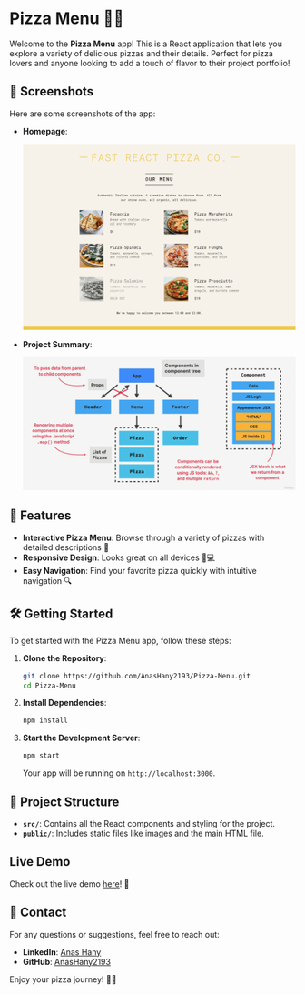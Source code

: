 # Pizza Menu 🍕✨

Welcome to the **Pizza Menu** app! This is a React application that lets you explore a variety of delicious pizzas and their details. Perfect for pizza lovers and anyone looking to add a touch of flavor to their project portfolio!

## 📸 Screenshots

Here are some screenshots of the app:

- **Homepage**:

  ![Homepage](public/Fast-React-Pizza.png)

- **Project Summary**:

  ![Project Summary](public/Project-Summary.png)

## 🚀 Features

- **Interactive Pizza Menu**: Browse through a variety of pizzas with detailed descriptions 🍕
- **Responsive Design**: Looks great on all devices 📱💻
- **Easy Navigation**: Find your favorite pizza quickly with intuitive navigation 🔍

## 🛠️ Getting Started

To get started with the Pizza Menu app, follow these steps:

1. **Clone the Repository**:

   ```bash
   git clone https://github.com/AnasHany2193/Pizza-Menu.git
   cd Pizza-Menu
   ```

2. **Install Dependencies**:

   ```bash
   npm install
   ```

3. **Start the Development Server**:

   ```bash
   npm start
   ```

   Your app will be running on `http://localhost:3000`.

## 📜 Project Structure

- **`src/`**: Contains all the React components and styling for the project.
- **`public/`**: Includes static files like images and the main HTML file.

## Live Demo

Check out the live demo [here](https://pizza-menu-2193.netlify.app/)! 🚀

## 💬 Contact

For any questions or suggestions, feel free to reach out:

- **LinkedIn**: [Anas Hany](https://www.linkedin.com/in/anashany219/)
- **GitHub**: [AnasHany2193](https://github.com/AnasHany2193)

Enjoy your pizza journey! 🍕🚀
